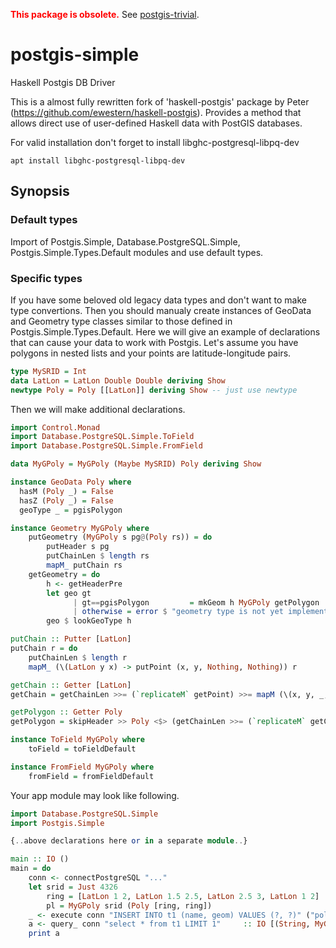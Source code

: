 **<font color="red">This package is obsolete.</font>**
See [postgis-trivial](https://github.com/igor720/postgis-trivial).

# postgis-simple

Haskell Postgis DB Driver

This is a almost fully rewritten fork of 'haskell-postgis' package by Peter
(https://github.com/ewestern/haskell-postgis). 
Provides a method that allows direct use of user-defined
Haskell data with PostGIS databases.

For valid installation don't forget to install libghc-postgresql-libpq-dev

```
apt install libghc-postgresql-libpq-dev
```

## Synopsis

### Default types

Import of Postgis.Simple, Database.PostgreSQL.Simple,
Postgis.Simple.Types.Default modules and use default types.

### Specific types

If you have some beloved old legacy data types and don't want to make type convertions.
Then you should manualy create instances of GeoData and Geometry type
classes similar to those defined in Postgis.Simple.Types.Default.
Here we will give an example of declarations that can cause your
data to work with Postgis. Let's assume you have polygons in nested
lists and your points are latitude-longitude pairs.

```haskell
type MySRID = Int
data LatLon = LatLon Double Double deriving Show
newtype Poly = Poly [[LatLon]] deriving Show -- just use newtype
```

Then we will make additional declarations.

```haskell
import Control.Monad
import Database.PostgreSQL.Simple.ToField
import Database.PostgreSQL.Simple.FromField

data MyGPoly = MyGPoly (Maybe MySRID) Poly deriving Show

instance GeoData Poly where
  hasM (Poly _) = False
  hasZ (Poly _) = False
  geoType _ = pgisPolygon

instance Geometry MyGPoly where
    putGeometry (MyGPoly s pg@(Poly rs)) = do
        putHeader s pg
        putChainLen $ length rs
        mapM_ putChain rs
    getGeometry = do
        h <- getHeaderPre
        let geo gt
              | gt==pgisPolygon         = mkGeom h MyGPoly getPolygon 
              | otherwise = error $ "geometry type is not yet implemented: "++show gt
        geo $ lookGeoType h

putChain :: Putter [LatLon]
putChain r = do
    putChainLen $ length r
    mapM_ (\(LatLon y x) -> putPoint (x, y, Nothing, Nothing)) r

getChain :: Getter [LatLon]
getChain = getChainLen >>= (`replicateM` getPoint) >>= mapM (\(x, y, _, _) -> return $ LatLon y x) 

getPolygon :: Getter Poly 
getPolygon = skipHeader >> Poly <$> (getChainLen >>= (`replicateM` getChain))

instance ToField MyGPoly where
    toField = toFieldDefault

instance FromField MyGPoly where
    fromField = fromFieldDefault
```

Your app module may look like following.

```haskell
import Database.PostgreSQL.Simple
import Postgis.Simple

{..above declarations here or in a separate module..}

main :: IO ()
main = do
    conn <- connectPostgreSQL "..."
    let srid = Just 4326
        ring = [LatLon 1 2, LatLon 1.5 2.5, LatLon 2.5 3, LatLon 1 2]
        pl = MyGPoly srid (Poly [ring, ring])
    _ <- execute conn "INSERT INTO t1 (name, geom) VALUES (?, ?)" ("polygon"::String, pl)
    a <- query_ conn "select * from t1 LIMIT 1"     :: IO [(String, MyGPoly)]
    print a
```
